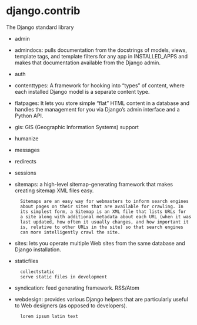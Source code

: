 django.contrib
==============

The Django standard library

- admin

- admindocs: pulls documentation from the docstrings of models, views,
  template tags, and template filters for any app in INSTALLED_APPS
  and makes that documentation available from the Django admin.

- auth

- contenttypes: A framework for hooking into “types” of content, where
  each installed Django model is a separate content type.

- flatpages: It lets you store simple “flat” HTML content in a database
  and handles the management for you via Django’s admin interface and a
  Python API.

- gis: GIS (Geographic Information Systems) support

- humanize

- messages

- redirects

- sessions

- sitemaps: a high-level sitemap-generating framework that makes creating
  sitemap XML files easy.

        Sitemaps are an easy way for webmasters to inform search engines
        about pages on their sites that are available for crawling. In
        its simplest form, a Sitemap is an XML file that lists URLs for
        a site along with additional metadata about each URL (when it was
        last updated, how often it usually changes, and how important it
        is, relative to other URLs in the site) so that search engines
        can more intelligently crawl the site.

- sites: lets you operate multiple Web sites from the same database and
  Django installation.

- staticfiles

        collectstatic
        serve static files in development

- syndication: feed generating framework. RSS/Atom

- webdesign: provides various Django helpers that are particularly useful
  to Web designers (as opposed to developers).

        lorem ipsum latin text
